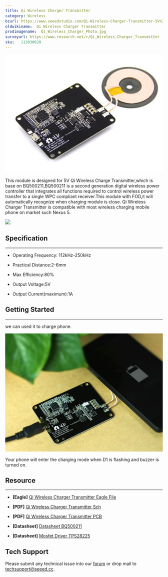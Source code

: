 ```yaml
---
title: Qi Wireless Charger Transmitter
category: Wireless
bzurl: https://www.seeedstudio.com/Qi-Wireless-Charger-Transmitter-5V%261A-p-1997.html
oldwikiname:  Qi Wireless Charger Transmitter
prodimagename:  Qi_Wireless_Charger_Photo.jpg
surveyurl: https://www.research.net/r/Qi_Wireless_Charger_Transmitter
sku:   113030020
---
```


![](https://github.com/SeeedDocument/Qi_Wireless_Charger_Transmitter/raw/master/img//Qi_Wireless_Charger_Photo.jpg)

This module is designed for 5V Qi Wireless Charge Transmitter,which is base on BQ500211,BQ500211 is a second generation digital wireless power controller that integrates all functions required to control wireless power transfer to a single WPC compliant receiver.This module with FOD,it will automatically recognize when charging module is close. Qi Wireless Charger Transmitter is compatible with most wireless charging mobile phone on market such  Nexus 5.

[![](https://github.com/SeeedDocument/Seeed-WiKi/raw/master/docs/images/300px-Get_One_Now_Banner-ragular.png)](https://www.seeedstudio.com/Qi-Wireless-Charger-Transmitter-5V%261A-p-1997.html)

##  Specification
---
*   Operating Frequency: 112kHz-250kHz

*   Practical Distance:2-6mm

*   Max Efficiency:80%

*   Output Voltage:5V

*   Output Current(maximum):1A

##  Getting Started
---
we can used it to charge phone.

![](https://github.com/SeeedDocument/Qi_Wireless_Charger_Transmitter/raw/master/img//Qi_wireless_charger_usage.jpg)

Your phone will enter the charging mode when D1 is flashing and buzzer is turned on.

##  Resource
---
*   **[Eagle]** [Qi Wireless Charger Transmitter Eagle File](https://github.com/SeeedDocument/Qi_Wireless_Charger_Transmitter/raw/master/res/Qi_Wireless_Charger_Transmitter_v1.0_Eagle.zip)

*  **[PDF]** [Qi Wireless Charger Transmitter Sch](https://github.com/SeeedDocument/Qi_Wireless_Charger_Transmitter/raw/master/res/Qi_Wireless_Charger_Transmitter_v1.0_PDF.pdf)

*  **[PDF]** [Qi Wireless Charger Transmitter PCB](https://github.com/SeeedDocument/Qi_Wireless_Charger_Transmitter/raw/master/res/Qi%20Wireless%20Charger%20Transmitter%20v1.0%20PCB.pdf)

*   **[Datasheet]** [Datasheet BQ500211](https://github.com/SeeedDocument/Qi_Wireless_Charger_Transmitter/raw/master/res/Bq500211.pdf)

*   **[Datasheet]** [Mosfet Driver TPS28225](https://github.com/SeeedDocument/Qi_Wireless_Charger_Transmitter/raw/master/res/TPS28225.pdf)

## Tech Support
Please submit any technical issue into our [forum](http://forum.seeedstudio.com/) or drop mail to techsupport@seeed.cc. 